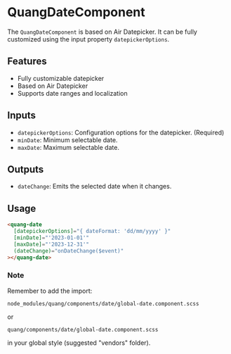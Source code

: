 # QuangDateComponent

The `QuangDateComponent` is based on Air Datepicker. It can be fully customized using the input property `datepickerOptions`.

## Features
- Fully customizable datepicker
- Based on Air Datepicker
- Supports date ranges and localization

## Inputs
- `datepickerOptions`: Configuration options for the datepicker. (Required)
- `minDate`: Minimum selectable date.
- `maxDate`: Maximum selectable date.

## Outputs
- `dateChange`: Emits the selected date when it changes.

## Usage
```html
<quang-date
  [datepickerOptions]="{ dateFormat: 'dd/mm/yyyy' }"
  [minDate]="'2023-01-01'"
  [maxDate]="'2023-12-31'"
  (dateChange)="onDateChange($event)"
></quang-date>
```

### Note
Remember to add the import:

`node_modules/quang/components/date/global-date.component.scss`

or

`quang/components/date/global-date.component.scss`

in your global style (suggested "vendors" folder).
